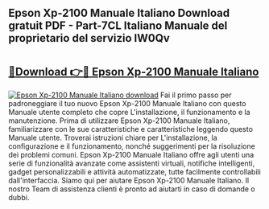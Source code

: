 ## Epson Xp-2100 Manuale Italiano Download gratuit PDF - Part-7CL Italiano Manuale del proprietario del servizio lW0Qv

# <h2><a href="http://dffrqni.blite.top/?on=Epson+Xp-2100+Manuale+Italiano">🔗Download 👉🔴 Epson Xp-2100 Manuale Italiano</a></h2>

[![Epson Xp-2100 Manuale Italiano download](https://i.imgur.com/lujVjoI.png)](http://dffrqni.blite.top/?on=Epson+Xp-2100+Manuale+Italiano)
Fai il primo passo per padroneggiare il tuo nuovo Epson Xp-2100 Manuale Italiano con questo Manuale utente completo che copre L'installazione, il funzionamento e la manutenzione. Prima di utilizzare Epson Xp-2100 Manuale Italiano, familiarizzare con le sue caratteristiche e caratteristiche leggendo questo Manuale utente. Troverai istruzioni chiare per L'installazione, la configurazione e il funzionamento, nonché suggerimenti per la risoluzione dei problemi comuni. Epson Xp-2100 Manuale Italiano offre agli utenti una serie di funzionalità avanzate come assistenti virtuali, notifiche intelligenti, gadget personalizzabili e attività automatizzate, tutte facilmente controllabili dall'interfaccia. Siamo qui per aiutare Epson Xp-2100 Manuale Italiano. Il nostro Team di assistenza clienti è pronto ad aiutarti in caso di domande o dubbi.
